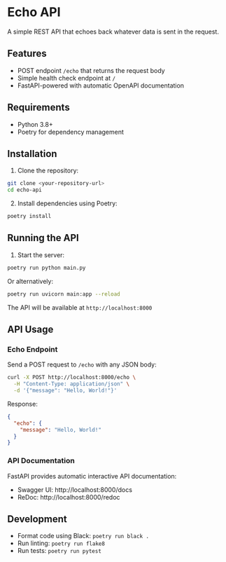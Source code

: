# Echo API

A simple REST API that echoes back whatever data is sent in the request.

## Features

- POST endpoint `/echo` that returns the request body
- Simple health check endpoint at `/`
- FastAPI-powered with automatic OpenAPI documentation

## Requirements

- Python 3.8+
- Poetry for dependency management

## Installation

1. Clone the repository:
```bash
git clone <your-repository-url>
cd echo-api
```

2. Install dependencies using Poetry:
```bash
poetry install
```

## Running the API

1. Start the server:
```bash
poetry run python main.py
```

Or alternatively:
```bash
poetry run uvicorn main:app --reload
```

The API will be available at `http://localhost:8000`

## API Usage

### Echo Endpoint

Send a POST request to `/echo` with any JSON body:

```bash
curl -X POST http://localhost:8000/echo \
  -H "Content-Type: application/json" \
  -d '{"message": "Hello, World!"}'
```

Response:
```json
{
  "echo": {
    "message": "Hello, World!"
  }
}
```

### API Documentation

FastAPI provides automatic interactive API documentation:

- Swagger UI: http://localhost:8000/docs
- ReDoc: http://localhost:8000/redoc

## Development

- Format code using Black: `poetry run black .`
- Run linting: `poetry run flake8`
- Run tests: `poetry run pytest`